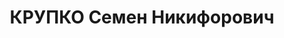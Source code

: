 ---
title: КРУПКО Семен Никифорович
description: "Род. в 1891 - расстрелян 1938, член РСДРП(б) \n  Послужной список \n\
  \  1924 - 1926  председатель Исполнительного комитета Лубенского окружного Совета\
  \ \n  1926 - 1927  председатель Исполнительного комитета Криворожского окружного\
  \ Совета \n  8.1928 - 8.1929  председатель Верховного Суда Украинской ССР \n   \
  \ арестован"
---